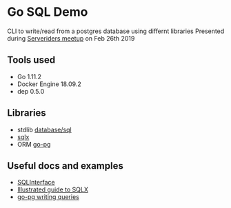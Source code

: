 # Go SQL Demo

CLI to write/read from a postgres database using differnt libraries
Presented during [Serveriders meetup](https://www.meetup.com/serversiders/) on Feb 26th 2019

## Tools used

- Go 1.11.2 
- Docker Engine 18.09.2
- dep 0.5.0

## Libraries

- stdlib [database/sql](https://golang.org/pkg/database/sql/) 
- [sqlx](https://github.com/jmoiron/sqlx)
- ORM [go-pg](https://github.com/go-pg/pg)

## Useful docs and examples
- [SQLInterface](https://github.com/golang/go/wiki/SQLInterface)
- [Illustrated guide to SQLX](http://jmoiron.github.io/sqlx/)
- [go-pg writing queries](https://github.com/go-pg/pg/wiki/Writing-Queries)
